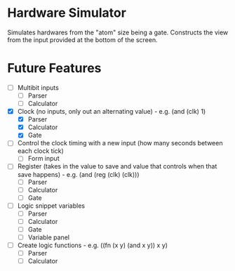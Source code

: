 # Hardware Simulator

Simulates hardwares from the "atom" size being a gate. Constructs 
the view from the input provided at the bottom of the screen. 

# Future Features

- [ ] Multibit inputs
    - [ ] Parser
    - [ ] Calculator
- [X] Clock (no inputs, only out an alternating value) - e.g. (and (clk) 1)
    - [X] Parser
    - [X] Calculator
    - [X] Gate
- [ ] Control the clock timing with a new input (how many seconds between each clock tick)
    - [ ] Form input
- [ ] Register (takes in the value to save and value that controls when that save happens) - e.g. (and (reg (clk) (clk)))
    - [ ] Parser
    - [ ] Calculator
    - [ ] Gate
- [ ] Logic snippet variables
    - [ ] Parser
    - [ ] Calculator
    - [ ] Gate
    - [ ] Variable panel
- [ ] Create logic functions - e.g. ((fn (x y) (and x y)) x y)
    - [ ] Parser
    - [ ] Calculator